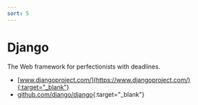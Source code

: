 ```yaml
---
sort: 5
---
```


# Django

The Web framework for perfectionists with deadlines.

- [www.djangoproject.com/](https://www.djangoproject.com/){:target="_blank"}
- [github.com/django/django](https://github.com/django/django){:target="_blank"}
